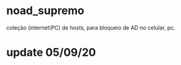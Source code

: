 # noad_supremo
coleção (internet\PC) de hosts, para bloqueio de AD no celular, pc.
# update 05/09/20
